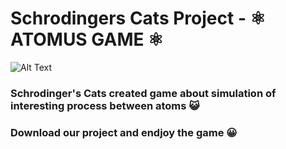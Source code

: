 # Schrodingers Cats Project - :atom_symbol: ATOMUS GAME :atom_symbol: 

![Alt Text](https://media.giphy.com/media/3og0IV7MOCfnm85iRa/giphy-downsized-large.gif)

### Schrodinger's Cats created game about simulation of interesting process between atoms :smiley_cat:

### Download our project and endjoy the game :grinning:
